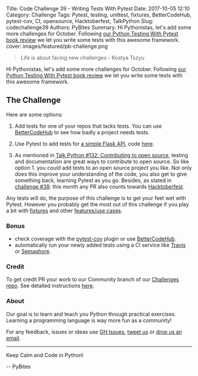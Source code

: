 Title: Code Challenge 39 - Writing Tests With Pytest
Date: 2017-10-05 12:10
Category: Challenge
Tags: Pytest, testing, unittest, fixtures, BetterCodeHub, pytest-cov, CI, opensource, Hacktoberfest, TalkPython
Slug: codechallenge39
Authors: PyBites
Summary: Hi Pythonistas, let's add some more challenges for October. Following [our Python Testing With Pytest book review](https://pybit.es/pytest-book.html) we let you write some tests with this awesome framework.
cover: images/featured/pb-challenge.png

> Life is about facing new challenges - Kostya Tszyu

Hi Pythonistas, let's add some more challenges for October. Following [our Python Testing With Pytest book review](https://pybit.es/pytest-book.html) we let you write some tests with this awesome framework.

## The Challenge

Here are some options:

1. Add tests for one of your repos that lacks tests. You can use [BetterCodeHub](https://pybit.es/codechallenge35.html) to see how badly a project needs tests.

2. Use Pytest to add tests for [a simple Flask API](https://pybit.es/simple-flask-api.html), code [here](https://github.com/pybites/blog_code/blob/master/flaskapi/app.py). 

3. As mentioned in [Talk Python #132: Contributing to open source](https://talkpython.fm/episodes/show/132/contributing-to-open-source), testing and documentation are great ways to contribute to open source. So like option 1. you could add tests to an open source project you like. Not only does this improve your understanding of the code, you also get to give something back, learning Pytest as you go. Besides, as stated in [challenge #38](https://pybit.es/codechallenge38.html): this  month any PR also counts towards [Hacktoberfest](https://hacktoberfest.digitalocean.com/).

Any tests will do, the purpose of this challenge is to get your feet wet with Pytest. However you probably get the most out of this challenge if you play a bit with [fixtures](https://docs.pytest.org/en/latest/fixture.html#fixture) and other [features/use cases](https://docs.pytest.org/en/latest/example/index.html).

### Bonus

- check coverage with the [pytest-cov](https://pypi.python.org/pypi/pytest-cov) plugin or use [BetterCodeHub](https://pybit.es/codechallenge35.html).
- automatically run your newly added tests using a CI service like [Travis](https://travis-ci.org/) or [Semaphore](https://semaphoreci.com/).

### Credit

To get credit PR your work to our Community branch of our [Challenges repo](https://github.com/pybites/challenges). See detailed instructions [here](https://github.com/pybites/challenges/blob/master/INSTALL.md). 

### About 

Our goal is to learn and teach you Python through practical exercises. Learning a programming language is way more fun as a community!

For any feedback, issues or ideas use [GH Issues](https://github.com/pybites/challenges/issues), [tweet us](https://twitter.com/pybites) or [drop us an email](mailto:pybitesblog@gmail.com). 

---

Keep Calm and Code in Python!

-- PyBites
